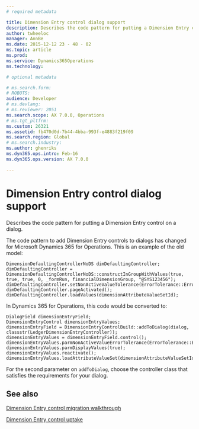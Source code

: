 ```yaml
---
# required metadata

title: Dimension Entry control dialog support
description: Describes the code pattern for putting a Dimension Entry control on a dialog.
author: twheeloc
manager: AnnBe
ms.date: 2015-12-12 23 - 48 - 02
ms.topic: article
ms.prod: 
ms.service: Dynamics365Operations
ms.technology: 

# optional metadata

# ms.search.form: 
# ROBOTS: 
audience: Developer
# ms.devlang: 
# ms.reviewer: 2051
ms.search.scope: AX 7.0.0, Operations
# ms.tgt_pltfrm: 
ms.custom: 26321
ms.assetid: fb470d0d-7b44-4bba-993f-e4883f219f09
ms.search.region: Global
# ms.search.industry: 
ms.author: ghenriks
ms.dyn365.ops.intro: Feb-16
ms.dyn365.ops.version: AX 7.0.0

---
```


# Dimension Entry control dialog support

Describes the code pattern for putting a Dimension Entry control on a dialog.

The code pattern to add Dimension Entry controls to dialogs has changed for Microsoft Dynamics 365 for Operations. This is an example of the old model:

    DimensionDefaultingControllerNoDS dimDefaultingController;
    dimDefaultingController = DimensionDefaultingControllerNoDS::constructInGroupWithValues(true, true, true, 0, _formRun, financialDimensionGroup, "@SYS123456");
    dimDefaultingController.setNonActiveValueTolerance(ErrorTolerance::Error);
    dimDefaultingController.pageActivated();
    dimDefaultingController.loadValues(dimensionAttributeValueSetId);

In Dynamics 365 for Operations, this code would be converted to:

    DialogField dimensionEntryField;
    DimensionEntryControl dimensionEntryValues;
    dimensionEntryField = DimensionEntryControlBuild::addToDialog(dialog, classstr(LedgerDimensionEntryController));
    dimensionEntryValues = dimensionEntryField.control();
    dimensionEntryValues.parmNonActiveValueErrorTolerance(ErrorTolerance::Error);
    dimensionEntryValues.parmDisplayValues(true);
    dimensionEntryValues.reactivate();
    dimensionEntryValues.loadAttributeValueSet(dimensionAttributeValueSetId);

For the second parameter on `addToDialog`, choose the controller class that satisfies the requirements for your dialog.

See also
--------

[Dimension Entry control migration walkthrough](https://ax.help.dynamics.com/en/?p=175861)

[Dimension Entry control uptake](https://ax.help.dynamics.com/en/?p=154381)

